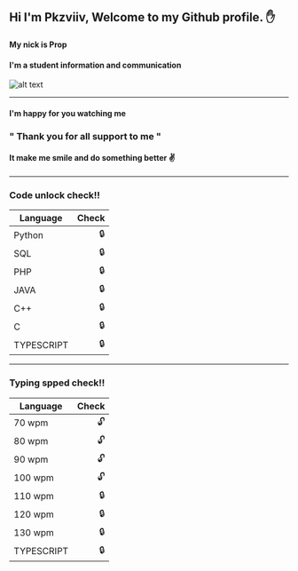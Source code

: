 ## Hi I'm Pkzviiv, Welcome to my Github profile. :hand:

#### My nick is Prop 
#### I'm a student information and communication 
![alt text][logo]

[logo]: https://yt3.ggpht.com/rrOWD9UTaBoo4cukrj2Lrpu7ovlIiS_BoPkTXCt63ths0n_L5feX_iQrPWjHtAc-9QI43Dw_=s88-c-k-c0x00ffffff-no-rj-mo "Logo Title Text 2"

---

#### I'm happy for you watching me 

### " Thank you for all support to me "
#### It make me smile and do something better :v:

---

### Code unlock check!!
| Language      |  Check  |
| ------------- |-----:|
| Python     |:lock:|
| SQL        |:lock:|
| PHP        |:lock:|
| JAVA       |:lock:|
| C++        |:lock:|
| C          |:lock:|
| TYPESCRIPT |:lock:|

---

### Typing spped check!!
| Language      |  Check  |
| ------------- |-----:|
| 70 wpm     |:unlock:|
| 80 wpm     |:unlock:|
| 90 wpm     |:unlock:|
| 100 wpm    |:unlock:|
| 110 wpm    |:lock:|
| 120 wpm    |:lock:|
| 130 wpm    |:lock:|
| TYPESCRIPT |:lock:|

